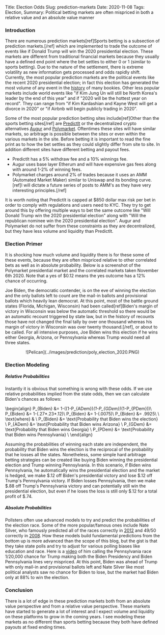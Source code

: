 Title: Election Odds
Slug: prediction-markets
Date: 2020-11-08
Tags: Election, 
Summary: Political betting markets are often mispriced in both a relative value and an absolute value manner

<h3>Introduction</h3>
<p>
There are numerous prediction markets[ref]Sports betting is a subsection of prediction markets.[/ref] which are implemented to trade the outcome of events like if Donald Trump will win the 2020 presidential election.
These markets are different from traditional financial markets because they usually have a defined end point where the bet settles to either 0 or 1 (similar to sports betting).
Due to the nature of the settlement, there is extreme volatility as new information gets processed and odds rapidly shift. 
Currently, the most popular prediction markets are the political events like the recent 2020 presidential election; in fact this election has generated the most volume of any event in the <a href="https://twitter.com/DaveMasonBOL/status/1324432207549792258" target="_blank">history</a> of many bookies.
Other less popular markets include world events like "if Kim Jung Un will still be North Korea's leader by the end of this year" and if "2020 will be the hottest year on record".
They can range from "if Kim Kardashian and Kayne West will get a divorce in 2020" or "if Airbnb will begin publicly trading in 2020". 
</p>

<p>
Some of the most popular prediction betting sites include[ref]Other than the sports betting sites[/ref] are <a href="https://www.predictit.org" target="_blank">PredictIt</a> or the decentralized crypto alternatives <a href="net" target="_blank">Augur</a> and <a href="https://polymarket.com" target="_blank">Polymarket</a>. 
Oftentimes these sites will have similar markets, so arbitrage is possible between the sites or even within the various markets in the site.
Before betting it is important to read the fine print as to how the bet settles as they could slightly differ from site to site. 
In addition different sites have different betting and payout fees. 
<ul>
  <li>PredictIt has a 5% withdraw fee and a 10% winnings fee. </li>
  <li>Augur uses base layer Etherum and will have expensive gas fees along with around 1-2% of winning fees.</li>
  <li>Polymarket charges around 2% of trades because it uses an AMM (Automated Market Maker) similar to Uniswap and its bonding curve. [ref]I will dictate a future series of posts to AMM's as they have very interesting principles.[/ref]
</li>
</ul>
</p>

<p>
It is worth noting that PredictIt is capped at $850 dollar max risk per bet in order to comply with regulations and users need to KYC. 
They try to get around this by offering multiple ways to bet the same outcome like "Will Donald Trump win the 2020 presidential election" along with "Will the republican nominee win the 2020 presidential election".
Augur and Polymarket do not suffer from these constraints as they are decentralized, but they have less volume and liquidity than PredictIt.
</p>


<h3>Election Primer</h3>
<p>
It is shocking how much volume and liquidity there is for these some of these events, because they are often mispriced relative to other correlated bets as well as in absolute probability.
Below is a screenshot of the Polymarket presidential market and the correlated markets taken November 6th 2020. 
Note that a yes of $0.12 means the yes outcome has a 12% chance of occurring.
</p>

<p>
Joe Biden, the democratic contender, is on the eve of winning the election and the only ballots left to count are the mail-in ballots and provisional ballots which heavily lean democrat.
At this point, most of the battle ground states (Florida, Michigan, Wisconsin) had been called[ref]Biden's margin of victory in Wisconsin was below the automatic threshold so there would be an automatic recount triggered by state law, but in the history of recounts those have not changed the final tally by over one thousand whereas his margin of victory in Wisconsin was over twenty thousand.[/ref],
or about to be called. 
For all intensive purposes, Joe Biden wins this election if he wins either Georgia, Arizona, or Pennsylvania whereas Trump would need all three states.
</p>

<center>
![Pelican](../images/prediction/poly_election_2020.PNG)
</center>

<h3>Election Modeling</h3>
<h5>Relative Probabilities</h5>
<p>
Instantly it is obvious that something is wrong with these odds. If we use relative probabilities implied from the state odds, then we can calculate Biden's chances as follows:
</p>

\begin{align}
P_{Biden} &= 1-((1-P_{ADem})*(1-P_{GDem})*(1-P_{PDem}))\\
P_{Biden} &= 1-(.27*.23*.12)\\
P_{Biden} &= 1-(.0075)\\
P_{Biden} &= .9925\\
\\
\text{where} & \\
P_{Biden} &= \text{Probability that Biden wins the election} \\
P_{ADem} &= \text{Probability that Biden wins Arizona} \\
P_{GDem} &= \text{Probability that Biden wins Georgia} \\
P_{PDem} &= \text{Probability that Biden wins Pennsylvania} \\
\end{align}

Assuming the probabilities of winning each state are independent, the probability that Biden wins the election is the reciprocal of the probability that he losses all the states.
Nonetheless, some simple hard arbitrage betting strategies can be created like buying Biden winning the presidential election and Trump winning Pennsylvania.
In this scenario, if Biden wins Pennsylvania, he automatically wins the presidential election and the market is hedged, we make $.12 off Biden's presidential victory and lose $.12 off Trump's Pennsylvania victory.
If Biden losses Pennsylvania, then we make $.88 off Trump's Pennsylvania victory and can potentially still win the presidential election, but even if he loses the loss is still only $.12 for a total profit of $.74.

<h5>Absolute Probabilities</h5>
<p>
Pollsters often use advanced models to try and predict the probabilities of the election race. 
Some of the more popular/famous ones include Nate Silver, who famously predicted all of the races correctly in <a href="https://www.theguardian.com/world/2012/nov/07/nate-silver-election-forecasts-right" target="_blank">2012</a> and 49/50 correctly in <a href="https://www.theguardian.com/commentisfree/2008/nov/06/us-elections-nate-silver-predictions" target="_blank">2008</a>.
How these models build fundamental predictions from the bottom up is more advanced than the scope of this blog, but the gist is that they take state polls and try to adjust for various polling biases like education and race.
Here is a <a href="https://www.youtube.com/watch?v=D8dyuRYqkhk" target="_blank">video</a> of him calling the Pennsylvania race 1/20,000 chance for Trump making both the Biden Presidency and Biden Pennsylvania lines very mispriced.
At this point, Biden was ahead of Trump with only mail-in and provisional ballots left and Nate Silver like most political analysts saw no chance for Biden to lose, but the market had Biden only at 88% to win the election.
</p>

<h3>Conclusion</h3>
<p>
There is a lot of edge in these prediction markets both from an absolute value perspective and from a relative value perspective.
These markets have started to generate a lot of interest and I expect volume and liquidity on these platforms to grow in the coming years.
I see modeling these markets as no different than sports betting because they both have defined payouts at fixed ending times.
</p>

